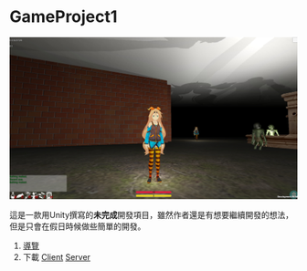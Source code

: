 # GameProject1
![Image](doc/res/1565452909695.jpg)

這是一款用Unity撰寫的**未完成**開發項目，雖然作者還是有想要繼續開發的想法，但是只會在假日時候做些簡單的開發。 

1. [導覽](doc/guide.md)
2. 下載 [Client](https://drive.google.com/open?id=1eI8m8_l_YX-LOczTO55nBQQWHwGEUnfm) [Server](https://drive.google.com/open?id=1No51m5yv5QaXFVeQr9OEUtNLbmlR2MQw) 
